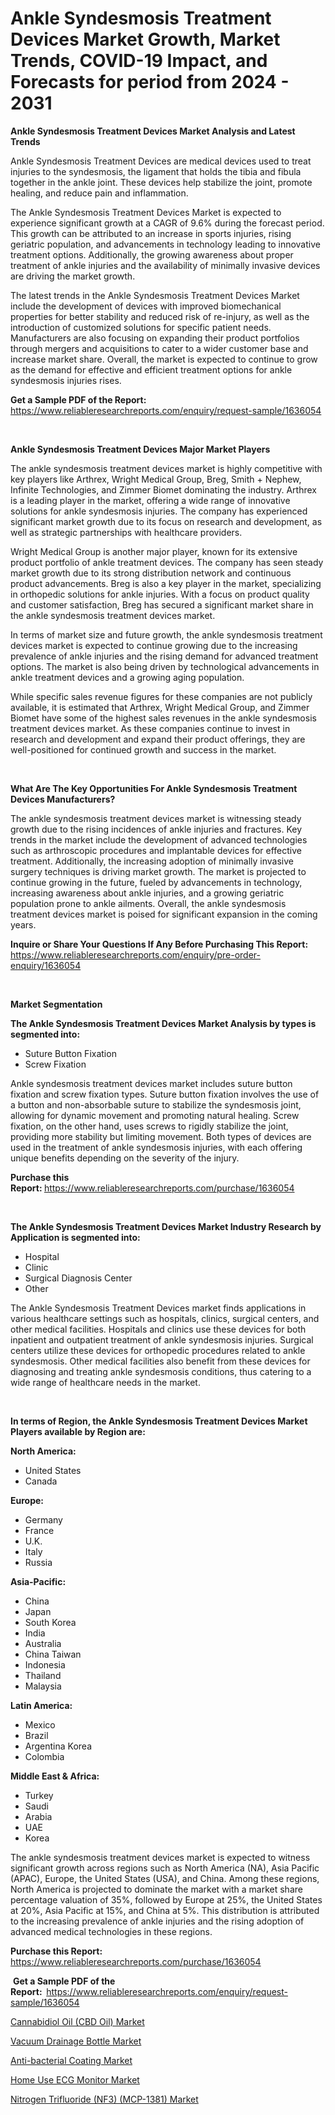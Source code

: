<p><h1>Ankle Syndesmosis Treatment Devices Market Growth, Market Trends, COVID-19 Impact, and Forecasts for period from 2024 - 2031</h1></p><p><strong>Ankle Syndesmosis Treatment Devices Market Analysis and Latest Trends</strong></p>
<p><p>Ankle Syndesmosis Treatment Devices are medical devices used to treat injuries to the syndesmosis, the ligament that holds the tibia and fibula together in the ankle joint. These devices help stabilize the joint, promote healing, and reduce pain and inflammation.</p><p>The Ankle Syndesmosis Treatment Devices Market is expected to experience significant growth at a CAGR of 9.6% during the forecast period. This growth can be attributed to an increase in sports injuries, rising geriatric population, and advancements in technology leading to innovative treatment options. Additionally, the growing awareness about proper treatment of ankle injuries and the availability of minimally invasive devices are driving the market growth.</p><p>The latest trends in the Ankle Syndesmosis Treatment Devices Market include the development of devices with improved biomechanical properties for better stability and reduced risk of re-injury, as well as the introduction of customized solutions for specific patient needs. Manufacturers are also focusing on expanding their product portfolios through mergers and acquisitions to cater to a wider customer base and increase market share. Overall, the market is expected to continue to grow as the demand for effective and efficient treatment options for ankle syndesmosis injuries rises.</p></p>
<p><strong>Get a Sample PDF of the Report:&nbsp;</strong> <a href="https://www.reliableresearchreports.com/enquiry/request-sample/1636054">https://www.reliableresearchreports.com/enquiry/request-sample/1636054</a></p>
<p>&nbsp;</p>
<p><strong>Ankle Syndesmosis Treatment Devices Major Market Players</strong></p>
<p><p>The ankle syndesmosis treatment devices market is highly competitive with key players like Arthrex, Wright Medical Group, Breg, Smith + Nephew, Infinite Technologies, and Zimmer Biomet dominating the industry. Arthrex is a leading player in the market, offering a wide range of innovative solutions for ankle syndesmosis injuries. The company has experienced significant market growth due to its focus on research and development, as well as strategic partnerships with healthcare providers.</p><p>Wright Medical Group is another major player, known for its extensive product portfolio of ankle treatment devices. The company has seen steady market growth due to its strong distribution network and continuous product advancements. Breg is also a key player in the market, specializing in orthopedic solutions for ankle injuries. With a focus on product quality and customer satisfaction, Breg has secured a significant market share in the ankle syndesmosis treatment devices market.</p><p>In terms of market size and future growth, the ankle syndesmosis treatment devices market is expected to continue growing due to the increasing prevalence of ankle injuries and the rising demand for advanced treatment options. The market is also being driven by technological advancements in ankle treatment devices and a growing aging population.</p><p>While specific sales revenue figures for these companies are not publicly available, it is estimated that Arthrex, Wright Medical Group, and Zimmer Biomet have some of the highest sales revenues in the ankle syndesmosis treatment devices market. As these companies continue to invest in research and development and expand their product offerings, they are well-positioned for continued growth and success in the market.</p></p>
<p>&nbsp;</p>
<p><strong>What Are The Key Opportunities For Ankle Syndesmosis Treatment Devices Manufacturers?</strong></p>
<p><p>The ankle syndesmosis treatment devices market is witnessing steady growth due to the rising incidences of ankle injuries and fractures. Key trends in the market include the development of advanced technologies such as arthroscopic procedures and implantable devices for effective treatment. Additionally, the increasing adoption of minimally invasive surgery techniques is driving market growth. The market is projected to continue growing in the future, fueled by advancements in technology, increasing awareness about ankle injuries, and a growing geriatric population prone to ankle ailments. Overall, the ankle syndesmosis treatment devices market is poised for significant expansion in the coming years.</p></p>
<p><strong>Inquire or Share Your Questions If Any Before Purchasing This Report:</strong> <a href="https://www.reliableresearchreports.com/enquiry/pre-order-enquiry/1636054">https://www.reliableresearchreports.com/enquiry/pre-order-enquiry/1636054</a></p>
<p>&nbsp;</p>
<p><strong>Market Segmentation</strong></p>
<p><strong>The Ankle Syndesmosis Treatment Devices Market Analysis by types is segmented into:</strong></p>
<p><ul><li>Suture Button Fixation</li><li>Screw Fixation</li></ul></p>
<p><p>Ankle syndesmosis treatment devices market includes suture button fixation and screw fixation types. Suture button fixation involves the use of a button and non-absorbable suture to stabilize the syndesmosis joint, allowing for dynamic movement and promoting natural healing. Screw fixation, on the other hand, uses screws to rigidly stabilize the joint, providing more stability but limiting movement. Both types of devices are used in the treatment of ankle syndesmosis injuries, with each offering unique benefits depending on the severity of the injury.</p></p>
<p><strong>Purchase this Report:&nbsp;</strong><a href="https://www.reliableresearchreports.com/purchase/1636054">https://www.reliableresearchreports.com/purchase/1636054</a></p>
<p>&nbsp;</p>
<p><strong>The Ankle Syndesmosis Treatment Devices Market Industry Research by Application is segmented into:</strong></p>
<p><ul><li>Hospital</li><li>Clinic</li><li>Surgical Diagnosis Center</li><li>Other</li></ul></p>
<p><p>The Ankle Syndesmosis Treatment Devices market finds applications in various healthcare settings such as hospitals, clinics, surgical centers, and other medical facilities. Hospitals and clinics use these devices for both inpatient and outpatient treatment of ankle syndesmosis injuries. Surgical centers utilize these devices for orthopedic procedures related to ankle syndesmosis. Other medical facilities also benefit from these devices for diagnosing and treating ankle syndesmosis conditions, thus catering to a wide range of healthcare needs in the market.</p></p>
<p>&nbsp;</p>
<p><strong>In terms of Region, the Ankle Syndesmosis Treatment Devices Market Players available by Region are:</strong></p>
<p>
    <p> <strong> North America: </strong>
        <ul>
            <li>United States</li>
            <li>Canada</li>
        </ul>
        </p> 
    <p> <strong> Europe: </strong>
        <ul>
            <li>Germany</li>
            <li>France</li>
            <li>U.K.</li>
            <li>Italy</li>
            <li>Russia</li>
        </ul>
        </p> 
    <p> <strong> Asia-Pacific: </strong>
        <ul>
            <li>China</li>
            <li>Japan</li>
            <li>South Korea</li>
            <li>India</li>
            <li>Australia</li>
            <li>China Taiwan</li>
            <li>Indonesia</li>
            <li>Thailand</li>
            <li>Malaysia</li>
        </ul>
        </p> 
    <p> <strong> Latin America: </strong>
        <ul>
            <li>Mexico</li>
            <li>Brazil</li>
            <li>Argentina Korea</li>
            <li>Colombia</li>
        </ul>
        </p> 
    <p> <strong> Middle East & Africa: </strong>
        <ul>
            <li>Turkey</li>
            <li>Saudi</li>
            <li>Arabia</li>
            <li>UAE</li>
            <li>Korea</li>
        </ul>
    </p>
    </p>
<p><p>The ankle syndesmosis treatment devices market is expected to witness significant growth across regions such as North America (NA), Asia Pacific (APAC), Europe, the United States (USA), and China. Among these regions, North America is projected to dominate the market with a market share percentage valuation of 35%, followed by Europe at 25%, the United States at 20%, Asia Pacific at 15%, and China at 5%. This distribution is attributed to the increasing prevalence of ankle injuries and the rising adoption of advanced medical technologies in these regions.</p></p>
<p><strong>Purchase this Report: </strong><a href="https://www.reliableresearchreports.com/purchase/1636054">https://www.reliableresearchreports.com/purchase/1636054</a></p>
<p>&nbsp;<strong>Get a Sample PDF of the Report:&nbsp;&nbsp;</strong><a href="https://www.reliableresearchreports.com/enquiry/request-sample/1636054">https://www.reliableresearchreports.com/enquiry/request-sample/1636054</a></p>
<p><strong></strong></p>
<p><p><a href="https://github.com/johnbach50/Market-Research-Report-List-1/blob/main/cannabidiol-oil-cbd-oil-market.md">Cannabidiol Oil (CBD Oil) Market</a></p><p><a href="https://medium.com/@meganlee6679/vacuum-drainage-bottle-market-comprehensive-assessment-by-type-application-and-geography-d48c0a113c78">Vacuum Drainage Bottle Market</a></p><p><a href="https://issuu.com/reportprime-2/docs/anti-bacterial-coating-market-size-2030.pptx">Anti-bacterial Coating Market</a></p><p><a href="https://medium.com/@meganlee6679/home-use-ecg-monitor-market-analysis-its-cagr-market-segmentation-and-global-industry-overview-1a7f0cd6392d">Home Use ECG Monitor Market</a></p><p><a href="https://github.com/pjcfca/Market-Research-Report-List-1/blob/main/nitrogen-trifluoride-nf3-mcp-1381-market.md">Nitrogen Trifluoride (NF3) (MCP-1381) Market</a></p></p>